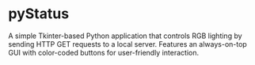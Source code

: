 # pyStatus
A simple Tkinter-based Python application that controls RGB lighting by sending HTTP GET requests to a local server. Features an always-on-top GUI with color-coded buttons for user-friendly interaction.
